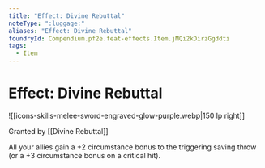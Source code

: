 ```yaml
---
title: "Effect: Divine Rebuttal"
noteType: ":luggage:"
aliases: "Effect: Divine Rebuttal"
foundryId: Compendium.pf2e.feat-effects.Item.jMQi2kDirzGgddti
tags:
  - Item
---
```


# Effect: Divine Rebuttal
![[icons-skills-melee-sword-engraved-glow-purple.webp|150 lp right]]

Granted by [[Divine Rebuttal]]

All your allies gain a +2 circumstance bonus to the triggering saving throw (or a +3 circumstance bonus on a critical hit).
